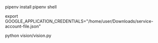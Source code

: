 pipenv install
pipenv shell

export GOOGLE_APPLICATION_CREDENTIALS="/home/user/Downloads/service-account-file.json"

python vision/vision.py
